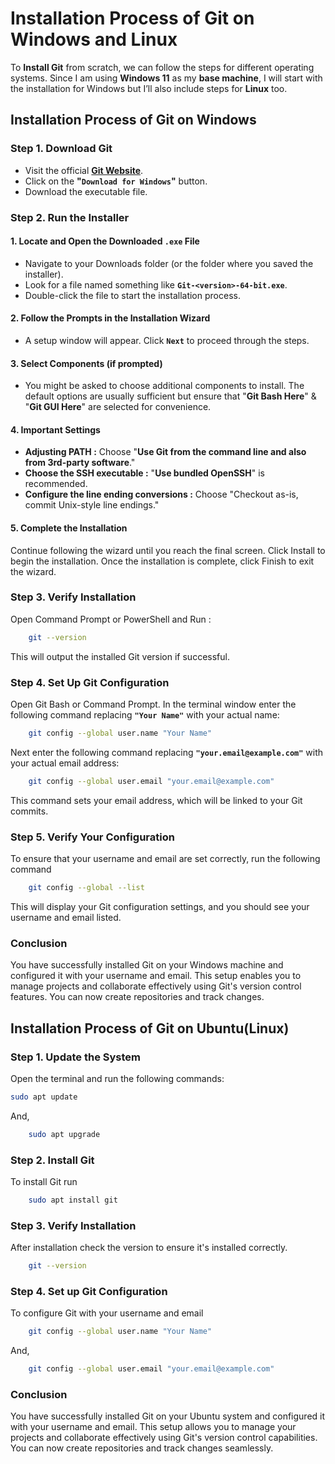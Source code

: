 # Installation Process of Git on Windows and Linux
To **Install Git** from scratch, we can follow the steps for different operating systems. Since I am using **Windows 11** as my **base machine**, I will start with the installation for Windows but I’ll also include steps for **Linux** too.
## Installation Process of Git on Windows
### Step 1. Download Git
- Visit the official [**Git Website**](#https://git-scm.com).
- Click on the **"`Download for Windows`"** button.
- Download the executable file.
### Step 2. Run the Installer
#### 1. Locate and Open the Downloaded **`.exe`** File
- Navigate to your Downloads folder (or the folder where you saved the installer).
- Look for a file named something like **`Git-<version>-64-bit.exe`**.
- Double-click the file to start the installation process.
#### 2. Follow the Prompts in the Installation Wizard
- A setup window will appear. Click **`Next`** to proceed through the steps.
#### 3. Select Components (if prompted)
- You might be asked to choose additional components to install. The default options are usually sufficient but ensure that "**Git Bash Here**" & "**Git GUI Here**" are selected for convenience.
#### 4. Important Settings
- **Adjusting PATH :** Choose "**Use Git from the command line and also from 3rd-party software**."
- **Choose the SSH executable :** "**Use bundled OpenSSH**" is recommended.
- **Configure the line ending conversions :** Choose "Checkout as-is, commit Unix-style line endings."
#### 5. Complete the Installation
Continue following the wizard until you reach the final screen. Click Install to begin the installation.
Once the installation is complete, click Finish to exit the wizard.
### Step 3. Verify Installation
Open Command Prompt or PowerShell and Run :
```bash
    git --version
```
This will output the installed Git version if successful.
### Step 4. Set Up Git Configuration
Open Git Bash or Command Prompt. In the terminal window enter the following command replacing **`"Your Name"`** with your actual name:
```bash
    git config --global user.name "Your Name"
```
Next enter the following command replacing **`"your.email@example.com"`** with your actual email address:
```bash
    git config --global user.email "your.email@example.com"
```
This command sets your email address, which will be linked to your Git commits.
### Step 5. Verify Your Configuration
To ensure that your username and email are set correctly, run the following command
```bash
    git config --global --list
```
This will display your Git configuration settings, and you should see your username and email listed.
### Conclusion 
You have successfully installed Git on your Windows machine and configured it with your username and email. This setup enables you to manage projects and collaborate effectively using Git's version control features. You can now create repositories and track changes.
## Installation Process of Git on Ubuntu(Linux)
### Step 1. Update the System
Open the terminal and run the following commands:
```bash
sudo apt update
```
And,
```bash
    sudo apt upgrade
```
### Step 2. Install Git
To install Git run
```bash
    sudo apt install git
```
### Step 3. Verify Installation
After installation check the version to ensure it's installed correctly.
```bash
    git --version
```
### Step 4. Set up Git Configuration
To configure Git with your username and email
```bash 
    git config --global user.name "Your Name"
```
And,
```bash
    git config --global user.email "your.email@example.com"
```
### Conclusion
You have successfully installed Git on your Ubuntu system and configured it with your username and email. This setup allows you to manage your projects and collaborate effectively using Git's version control capabilities. You can now create repositories and track changes seamlessly.